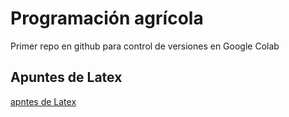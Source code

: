 # Programación agrícola
Primer repo en github para control de versiones en Google Colab

## Apuntes de Latex

[apntes de Latex](https://metodos.fam.cie.uva.es/~latex/apuntes/apuntes3.pdf)

